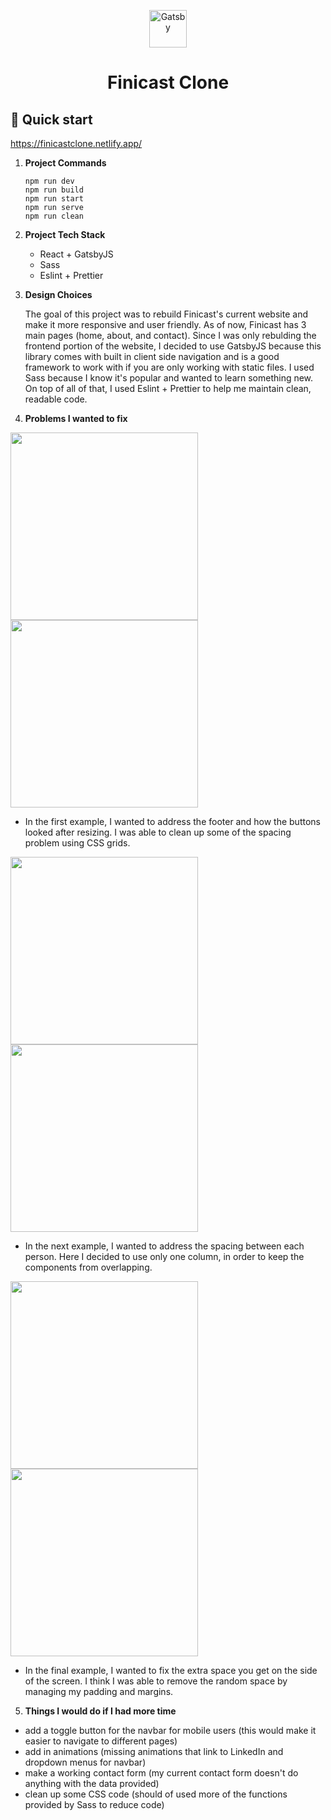 <p align="center">
  <a href="https://www.gatsbyjs.com/?utm_source=starter&utm_medium=readme&utm_campaign=minimal-starter">
    <img alt="Gatsby" src="https://www.gatsbyjs.com/Gatsby-Monogram.svg" width="60" />
  </a>
</p>
<h1 align="center">
  Finicast Clone
</h1>

## 🚀 Quick start

https://finicastclone.netlify.app/

1.  **Project Commands**


    ```shell
    npm run dev
    npm run build
    npm run start
    npm run serve
    npm run clean
    ```

2.  **Project Tech Stack**

    - React + GatsbyJS
    - Sass
    - Eslint + Prettier

3.  **Design Choices**

    The goal of this project was to rebuild Finicast's current website and make it more responsive and user friendly. As of now, Finicast has 3 main pages (home, about, and contact). Since I was only rebulding the frontend portion of the website, I decided to use GatsbyJS because this library comes with built in client side navigation and is a good framework to work with if you are only working with static files. I used Sass because I know it's popular and wanted to learn something new. On top of all of that, I used Eslint + Prettier to help me maintain clean, readable code.

4.  **Problems I wanted to fix**

<img src="https://user-images.githubusercontent.com/29056808/125938457-6501d887-2ba8-4adb-ab83-18288845864a.png" alt="" width=300> <img src="https://user-images.githubusercontent.com/29056808/125938542-f29b9350-6643-4c06-a0e0-f51843035b88.png" alt="" width=300>

- In the first example, I wanted to address the footer and how the buttons looked after resizing. I was able to clean up some of the spacing problem using CSS grids.

<img src="https://user-images.githubusercontent.com/29056808/125938492-df4fcc7f-0932-481f-ba75-2604aac279ca.png" alt="" width=300> <img src="https://user-images.githubusercontent.com/29056808/125938553-5bca2ff7-fe04-4da3-855c-698166bfd2d7.png" alt="" width=300>

- In the next example, I wanted to address the spacing between each person. Here I decided to use only one column, in order to keep the components from overlapping.

<img src="https://user-images.githubusercontent.com/29056808/125938511-060fd098-eea2-4029-ba72-7ff865f0aeec.png" alt="" width=300> <img src="https://user-images.githubusercontent.com/29056808/125938571-8b5d6fdf-6f26-4f6e-85e7-43620cd7bc1f.png" alt="" width=300>

- In the final example, I wanted to fix the extra space you get on the side of the screen. I think I was able to remove the random space by managing my padding and margins.

5. **Things I would do if I had more time**

- add a toggle button for the navbar for mobile users (this would make it easier to navigate to different pages)
- add in animations (missing animations that link to LinkedIn and dropdown menus for navbar)
- make a working contact form (my current contact form doesn't do anything with the data provided)
- clean up some CSS code (should of used more of the functions provided by Sass to reduce code)    
